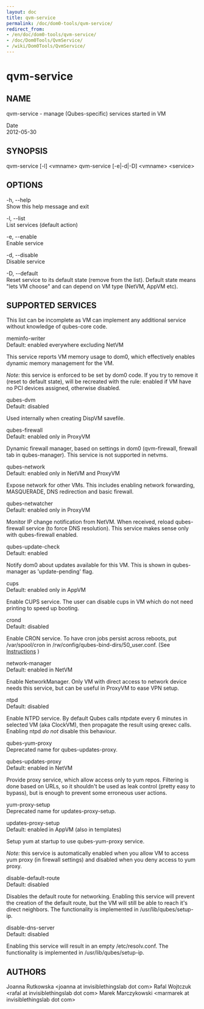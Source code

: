 ```yaml
---
layout: doc
title: qvm-service
permalink: /doc/dom0-tools/qvm-service/
redirect_from:
- /en/doc/dom0-tools/qvm-service/
- /doc/Dom0Tools/QvmService/
- /wiki/Dom0Tools/QvmService/
---
```


qvm-service
===========

NAME
----

qvm-service - manage (Qubes-specific) services started in VM

Date  
2012-05-30

SYNOPSIS
--------

qvm-service [-l] \<vmname\>
qvm-service [-e|-d|-D] \<vmname\> \<service\>

OPTIONS
-------

-h, --help  
Show this help message and exit

-l, --list  
List services (default action)

-e, --enable  
Enable service

-d, --disable  
Disable service

-D, --default  
Reset service to its default state (remove from the list). Default state means "lets VM choose" and can depend on VM type (NetVM, AppVM etc).

SUPPORTED SERVICES
------------------

This list can be incomplete as VM can implement any additional service without knowledge of qubes-core code.

meminfo-writer  
Default: enabled everywhere excluding NetVM

This service reports VM memory usage to dom0, which effectively enables dynamic memory management for the VM.

*Note:* this service is enforced to be set by dom0 code. If you try to remove it (reset to default state), will be recreated with the rule: enabled if VM have no PCI devices assigned, otherwise disabled.

qubes-dvm  
Default: disabled

Used internally when creating DispVM savefile.

qubes-firewall  
Default: enabled only in ProxyVM

Dynamic firewall manager, based on settings in dom0 (qvm-firewall, firewall tab in qubes-manager). This service is not supported in netvms.

qubes-network  
Default: enabled only in NetVM and ProxyVM

Expose network for other VMs. This includes enabling network forwarding, MASQUERADE, DNS redirection and basic firewall.

qubes-netwatcher  
Default: enabled only in ProxyVM

Monitor IP change notification from NetVM. When received, reload qubes-firewall service (to force DNS resolution). This service makes sense only with qubes-firewall enabled.

qubes-update-check  
Default: enabled

Notify dom0 about updates available for this VM. This is shown in qubes-manager as 'update-pending' flag.

cups  
Default: enabled only in AppVM

Enable CUPS service. The user can disable cups in VM which do not need printing to speed up booting.

crond  
Default: disabled

Enable CRON service.  To have cron jobs persist across reboots, put /var/spool/cron in /rw/config/qubes-bind-dirs/50_user.conf. (See [Instructions](/doc/bind-dirs/) )

network-manager  
Default: enabled in NetVM

Enable NetworkManager. Only VM with direct access to network device needs this service, but can be useful in ProxyVM to ease VPN setup.

ntpd  
Default: disabled

Enable NTPD service. By default Qubes calls ntpdate every 6 minutes in selected VM (aka ClockVM), then propagate the result using qrexec calls. Enabling ntpd *do not* disable this behaviour.

qubes-yum-proxy  
Deprecated name for qubes-updates-proxy.

qubes-updates-proxy  
Default: enabled in NetVM

Provide proxy service, which allow access only to yum repos. Filtering is done based on URLs, so it shouldn't be used as leak control (pretty easy to bypass), but is enough to prevent some erroneous user actions.

yum-proxy-setup  
Deprecated name for updates-proxy-setup.

updates-proxy-setup  
Default: enabled in AppVM (also in templates)

Setup yum at startup to use qubes-yum-proxy service.

*Note:* this service is automatically enabled when you allow VM to access yum proxy (in firewall settings) and disabled when you deny access to yum proxy.

disable-default-route  
Default: disabled

Disables the default route for networking. Enabling this service will prevent the creation of the default route, but the VM will still be able to reach it's direct neighbors. The functionality is implemented in /usr/lib/qubes/setup-ip.

disable-dns-server  
Default: disabled

Enabling this service will result in an empty /etc/resolv.conf. The functionality is implemented in /usr/lib/qubes/setup-ip.

AUTHORS
-------

Joanna Rutkowska \<joanna at invisiblethingslab dot com\>
Rafal Wojtczuk \<rafal at invisiblethingslab dot com\>
Marek Marczykowski \<marmarek at invisiblethingslab dot com\>
